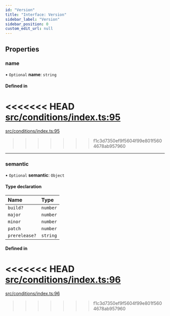 ```yaml
---
id: "Version"
title: "Interface: Version"
sidebar_label: "Version"
sidebar_position: 0
custom_edit_url: null
---
```


## Properties

### name

• `Optional` **name**: `string`

#### Defined in

<<<<<<< HEAD
[src/conditions/index.ts:95](https://github.com/Resnovas/smartcloud/blob/b9e22a9/src/conditions/index.ts#L95)
=======
[src/conditions/index.ts:95](https://github.com/Resnovas/smartcloud/blob/b91f5b4/src/conditions/index.ts#L95)
>>>>>>> f1c3d7350ef9f5604f99e801f5604678ab957960

___

### semantic

• `Optional` **semantic**: `Object`

#### Type declaration

| Name | Type |
| :------ | :------ |
| `build?` | `number` |
| `major` | `number` |
| `minor` | `number` |
| `patch` | `number` |
| `prerelease?` | `string` |

#### Defined in

<<<<<<< HEAD
[src/conditions/index.ts:96](https://github.com/Resnovas/smartcloud/blob/b9e22a9/src/conditions/index.ts#L96)
=======
[src/conditions/index.ts:96](https://github.com/Resnovas/smartcloud/blob/b91f5b4/src/conditions/index.ts#L96)
>>>>>>> f1c3d7350ef9f5604f99e801f5604678ab957960
